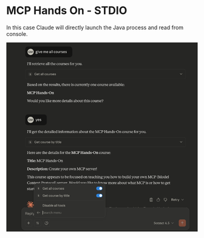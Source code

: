 # MCP Hands On - STDIO

In this case Claude will directly launch the Java process and read from console.

![image](./doc/img.png)


